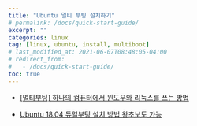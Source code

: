 ```yaml
---
title: "Ubuntu 멀티 부팅 설치하기"
# permalink: /docs/quick-start-guide/
excerpt: ""
categories: linux
tag: [linux, ubuntu, install, multiboot]
# last_modified_at: 2021-06-07T08:48:05-04:00
# redirect_from:
#   - /docs/quick-start-guide/
toc: true
---
```





- [[멀티부팅] 하나의 컴퓨터에서 윈도우와 리눅스를 쓰는 방법](https://www.youtube.com/watch?v=DF_TiZrwPAA)

- [Ubuntu 18.04 듀얼부팅 설치 방법 왕초보도 가능](https://www.youtube.com/watch?v=S_J5yi-JVpY)
